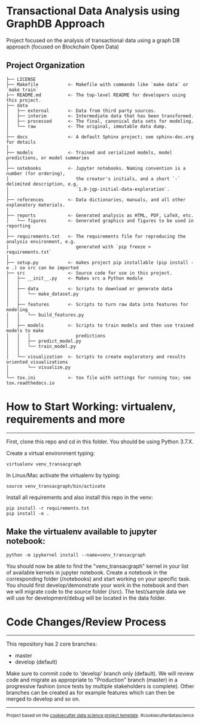 Transactional Data Analysis using GraphDB Approach
==============================

Project focused on the analysis of transactional data using a graph DB approach (focused on Blockchain Open Data)

Project Organization
------------

    ├── LICENSE
    ├── Makefile           <- Makefile with commands like `make data` or `make train`
    ├── README.md          <- The top-level README for developers using this project.
    ├── data
    │   ├── external       <- Data from third party sources.
    │   ├── interim        <- Intermediate data that has been transformed.
    │   ├── processed      <- The final, canonical data sets for modeling.
    │   └── raw            <- The original, immutable data dump.
    │
    ├── docs               <- A default Sphinx project; see sphinx-doc.org for details
    │
    ├── models             <- Trained and serialized models, model predictions, or model summaries
    │
    ├── notebooks          <- Jupyter notebooks. Naming convention is a number (for ordering),
    │                         the creator's initials, and a short `-` delimited description, e.g.
    │                         `1.0-jqp-initial-data-exploration`.
    │
    ├── references         <- Data dictionaries, manuals, and all other explanatory materials.
    │
    ├── reports            <- Generated analysis as HTML, PDF, LaTeX, etc.
    │   └── figures        <- Generated graphics and figures to be used in reporting
    │
    ├── requirements.txt   <- The requirements file for reproducing the analysis environment, e.g.
    │                         generated with `pip freeze > requirements.txt`
    │
    ├── setup.py           <- makes project pip installable (pip install -e .) so src can be imported
    ├── src                <- Source code for use in this project.
    │   ├── __init__.py    <- Makes src a Python module
    │   │
    │   ├── data           <- Scripts to download or generate data
    │   │   └── make_dataset.py
    │   │
    │   ├── features       <- Scripts to turn raw data into features for modeling
    │   │   └── build_features.py
    │   │
    │   ├── models         <- Scripts to train models and then use trained models to make
    │   │   │                 predictions
    │   │   ├── predict_model.py
    │   │   └── train_model.py
    │   │
    │   └── visualization  <- Scripts to create exploratory and results oriented visualizations
    │       └── visualize.py
    │
    └── tox.ini            <- tox file with settings for running tox; see tox.readthedocs.io



# How to Start Working: virtualenv, requirements and more
------------

First, clone this repo and cd in this folder. You should be using Python 3.7.X.

Create a virtual environment typing:

```shell
virtualenv venv_transacgraph
```

In Linux/Mac activate the virtualenv by typing:

```shell
source venv_transacgraph/bin/activate
```

Install all requirements and also install this repo in the venv:

```shell
pip install -r requirements.txt
pip install -e .
```

## Make the virtualenv available to jupyter notebook:

```shell
python -m ipykernel install --name=venv_transacgraph
```

You should now be able to find the "venv_transacgraph" kernel in your list of available kernels in jupyter notebook.
Create a notebook in the corresponding folder (/notebooks) and start working on your specific task. You should
first develop/demonstrate your work in the notebook and then we will migrate code to the source folder (/src).
The test/sample data we will use for development/debug will be located in the data folder.


# Code Changes/Review Process
------------

This repository has 2 core branches:
- master
- develop (default)

Make sure to commit code to 'develop' branch only (default). We will review code and
migrate as appropriate to "Production" branch (master) in a progressive fashion
(once tests by multiple stakeholders is complete). Other branches can be created
as for example features which can then be merged to develop and so on.



--------

<p><small>Project based on the <a target="_blank" href="https://drivendata.github.io/cookiecutter-data-science/">cookiecutter data science project template</a>. #cookiecutterdatascience</small></p>
